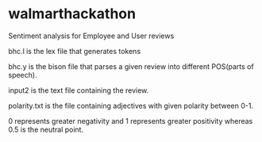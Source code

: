 # walmarthackathon

Sentiment analysis for Employee and User reviews

bhc.l is the lex file that generates tokens

bhc.y is the bison file that parses a given review into different POS(parts of speech).

input2 is the text file containing the review.

polarity.txt is the file containing adjectives with given polarity between 0-1.

0 represents greater negativity and 1 represents greater positivity whereas 0.5 is the neutral point.
